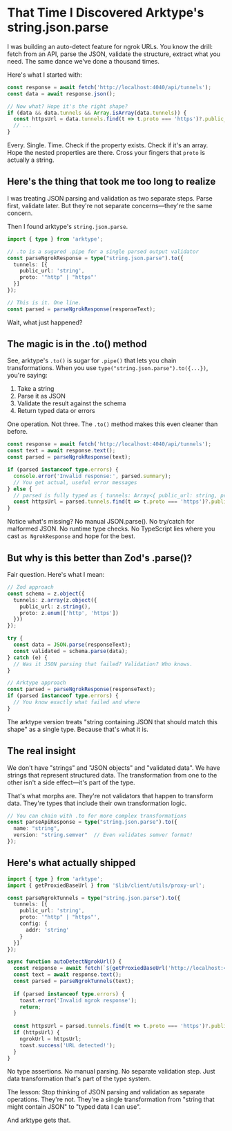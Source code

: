 # That Time I Discovered Arktype's string.json.parse

I was building an auto-detect feature for ngrok URLs. You know the drill: fetch from an API, parse the JSON, validate the structure, extract what you need. The same dance we've done a thousand times.

Here's what I started with:

```typescript
const response = await fetch('http://localhost:4040/api/tunnels');
const data = await response.json();

// Now what? Hope it's the right shape?
if (data && data.tunnels && Array.isArray(data.tunnels)) {
  const httpsUrl = data.tunnels.find(t => t.proto === 'https')?.public_url;
  // ...
}
```

Every. Single. Time. Check if the property exists. Check if it's an array. Hope the nested properties are there. Cross your fingers that `proto` is actually a string.

## Here's the thing that took me too long to realize

I was treating JSON parsing and validation as two separate steps. Parse first, validate later. But they're not separate concerns—they're the same concern.

Then I found arktype's `string.json.parse`.

```typescript
import { type } from 'arktype';

// .to is a sugared .pipe for a single parsed output validator
const parseNgrokResponse = type("string.json.parse").to({
  tunnels: [{
    public_url: 'string',
    proto: '"http" | "https"'
  }]
});

// This is it. One line.
const parsed = parseNgrokResponse(responseText);
```

Wait, what just happened?

## The magic is in the .to() method

See, arktype's `.to()` is sugar for `.pipe()` that lets you chain transformations. When you use `type("string.json.parse").to({...})`, you're saying:
1. Take a string
2. Parse it as JSON
3. Validate the result against the schema
4. Return typed data or errors

One operation. Not three. The `.to()` method makes this even cleaner than before.

```typescript
const response = await fetch('http://localhost:4040/api/tunnels');
const text = await response.text();
const parsed = parseNgrokResponse(text);

if (parsed instanceof type.errors) {
  console.error('Invalid response:', parsed.summary);
  // You get actual, useful error messages
} else {
  // parsed is fully typed as { tunnels: Array<{ public_url: string, proto: "http" | "https" }> }
  const httpsUrl = parsed.tunnels.find(t => t.proto === 'https')?.public_url;
}
```

Notice what's missing? No manual JSON.parse(). No try/catch for malformed JSON. No runtime type checks. No TypeScript lies where you cast `as NgrokResponse` and hope for the best.

## But why is this better than Zod's .parse()?

Fair question. Here's what I mean:

```typescript
// Zod approach
const schema = z.object({
  tunnels: z.array(z.object({
    public_url: z.string(),
    proto: z.enum(['http', 'https'])
  }))
});

try {
  const data = JSON.parse(responseText);
  const validated = schema.parse(data);
} catch (e) {
  // Was it JSON parsing that failed? Validation? Who knows.
}

// Arktype approach
const parsed = parseNgrokResponse(responseText);
if (parsed instanceof type.errors) {
  // You know exactly what failed and where
}
```

The arktype version treats "string containing JSON that should match this shape" as a single type. Because that's what it is.

## The real insight

We don't have "strings" and "JSON objects" and "validated data". We have strings that represent structured data. The transformation from one to the other isn't a side effect—it's part of the type.

That's what morphs are. They're not validators that happen to transform data. They're types that include their own transformation logic.

```typescript
// You can chain with .to for more complex transformations
const parseApiResponse = type("string.json.parse").to({
  name: "string",
  version: "string.semver"  // Even validates semver format!
});
```

## Here's what actually shipped

```typescript
import { type } from 'arktype';
import { getProxiedBaseUrl } from '$lib/client/utils/proxy-url';

const parseNgrokTunnels = type("string.json.parse").to({
  tunnels: [{
    public_url: 'string',
    proto: '"http" | "https"',
    config: {
      addr: 'string'
    }
  }]
});

async function autoDetectNgrokUrl() {
  const response = await fetch(`${getProxiedBaseUrl('http://localhost:4040')}/api/tunnels`);
  const text = await response.text();
  const parsed = parseNgrokTunnels(text);
  
  if (parsed instanceof type.errors) {
    toast.error('Invalid ngrok response');
    return;
  }
  
  const httpsUrl = parsed.tunnels.find(t => t.proto === 'https')?.public_url;
  if (httpsUrl) {
    ngrokUrl = httpsUrl;
    toast.success('URL detected!');
  }
}
```

No type assertions. No manual parsing. No separate validation step. Just data transformation that's part of the type system.

The lesson: Stop thinking of JSON parsing and validation as separate operations. They're not. They're a single transformation from "string that might contain JSON" to "typed data I can use".

And arktype gets that.